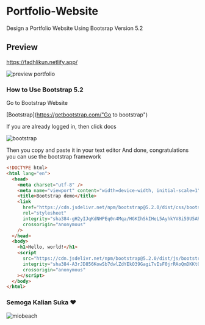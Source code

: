 # Portfolio-Website

Design a Portfolio Website Using Bootsrap Version 5.2

## Preview

https://fadhlikun.netlify.app/

![preview portfolio](https://user-images.githubusercontent.com/104522615/188048857-2f016a10-eb7e-45f8-9214-32c07bd5e2ca.jpg)

### How to Use Bootstrap 5.2

Go to Bootstrap Website

[Bootstrap](https://getbootstrap.com/"Go to bootstrap")

If you are already logged in, then click docs

![bootstrap](https://user-images.githubusercontent.com/104522615/188051019-4ac9c298-ca61-4c2c-8e76-1e37e2865a9f.jpg)

Then you copy and paste it in your text editor
And done, congratulations you can use the bootstrap framework

```html
<!DOCTYPE html>
<html lang="en">
  <head>
    <meta charset="utf-8" />
    <meta name="viewport" content="width=device-width, initial-scale=1" />
    <title>Bootstrap demo</title>
    <link
      href="https://cdn.jsdelivr.net/npm/bootstrap@5.2.0/dist/css/bootstrap.min.css"
      rel="stylesheet"
      integrity="sha384-gH2yIJqKdNHPEq0n4Mqa/HGKIhSkIHeL5AyhkYV8i59U5AR6csBvApHHNl/vI1Bx"
      crossorigin="anonymous"
    />
  </head>
  <body>
    <h1>Hello, world!</h1>
    <script
      src="https://cdn.jsdelivr.net/npm/bootstrap@5.2.0/dist/js/bootstrap.bundle.min.js"
      integrity="sha384-A3rJD856KowSb7dwlZdYEkO39Gagi7vIsF0jrRAoQmDKKtQBHUuLZ9AsSv4jD4Xa"
      crossorigin="anonymous"
    ></script>
  </body>
</html>
```

### Semoga Kalian Suka :heart:

![miobeach](https://user-images.githubusercontent.com/104522615/188051934-ec7aa229-d8a2-4712-a85b-bdaa92daa194.gif)
